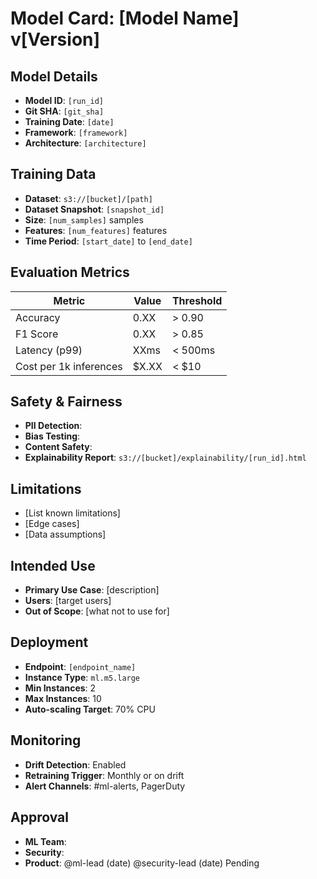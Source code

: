 # Model Card: [Model Name] v[Version]
## Model Details
- **Model ID**: `[run_id]`
- **Git SHA**: `[git_sha]`
- **Training Date**: `[date]`
- **Framework**: `[framework]`
- **Architecture**: `[architecture]`
## Training Data
- **Dataset**: `s3://[bucket]/[path]`
- **Dataset Snapshot**: `[snapshot_id]`
- **Size**: `[num_samples]` samples
- **Features**: `[num_features]` features
- **Time Period**: `[start_date]` to `[end_date]`
## Evaluation Metrics
| Metric | Value | Threshold |
|--------|-------|-----------|
| Accuracy | 0.XX | > 0.90 |
| F1 Score | 0.XX | > 0.85 |
| Latency (p99) | XXms | < 500ms |
| Cost per 1k inferences | $X.XX | < $10 |
## Safety & Fairness
- **PII Detection**:
- **Bias Testing**:
- **Content Safety**:
- **Explainability Report**: `s3://[bucket]/explainability/[run_id].html`
## Limitations
- [List known limitations]
- [Edge cases]
- [Data assumptions]
## Intended Use
- **Primary Use Case**: [description]
- **Users**: [target users]
- **Out of Scope**: [what not to use for]
## Deployment
- **Endpoint**: `[endpoint_name]`
- **Instance Type**: `ml.m5.large`
- **Min Instances**: 2
- **Max Instances**: 10
- **Auto-scaling Target**: 70% CPU
## Monitoring
- **Drift Detection**: Enabled
- **Retraining Trigger**: Monthly or on drift
- **Alert Channels**: #ml-alerts, PagerDuty
## Approval
- **ML Team**:
- **Security**:
- **Product**:
@ml-lead (date)
@security-lead (date)
Pending
